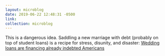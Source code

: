 ```yaml
---
layout: microblog
date: 2019-06-22 12:48:31 -0500
link: 
collection: microblog
---
```

This is a dangerous idea. Saddling a new marriage with debt (probably on top of student loans) is a recipe for stress, disunity, and disaster: [Wedding loans are financing already indebted Americans](https://www.washingtonpost.com/business/2019/06/19/married-debt-couples-are-taking-out-loans-pay-their-weddings/#click=https://t.co/ORUjfHQ9rG)
